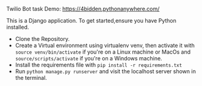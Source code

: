 Twilio Bot task
Demo: https://4bidden.pythonanywhere.com/

This is a Django application. To get started,ensure you have Python installed. 
- Clone the Repository. 
- Create a Virtual environment using virtualenv venv, then activate it with `source venv/bin/activate` if you're on a Linux machine or MacOs and `source/scripts/activate` if you're on a Windows machine. 
- Install the requirements file with `pip install -r requirements.txt`
- Run `python manage.py runserver` and visit the localhost server shown in the terminal. 
